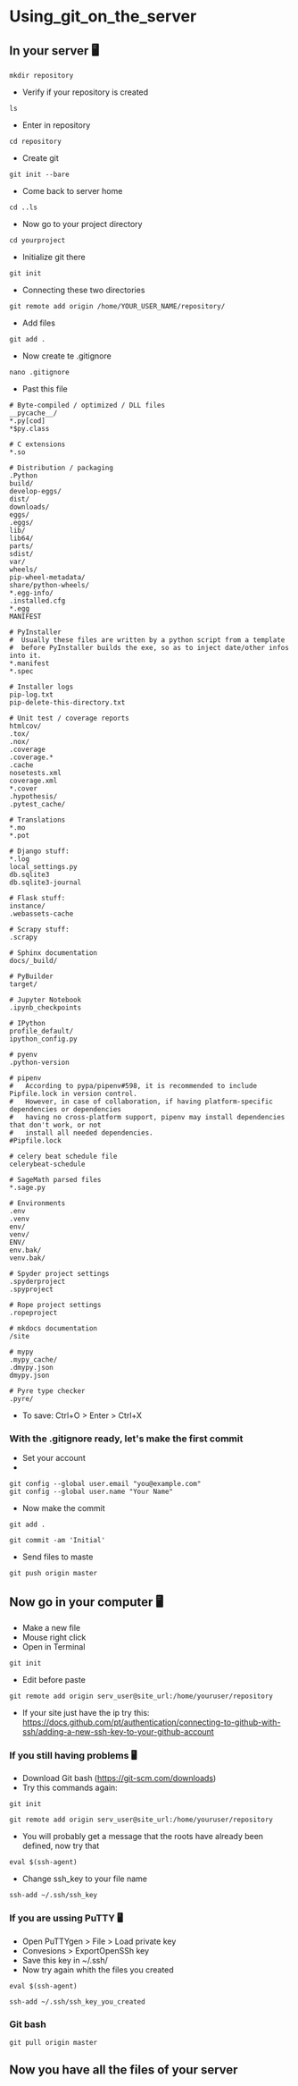 # Using_git_on_the_server
## In your server :desktop_computer:

```
mkdir repository
```
* Verify if your repository is created
```
ls
```
* Enter in repository
```
cd repository
```
* Create git
```
git init --bare
```
* Come back to server home
```
cd ..ls
```
* Now go to your project directory
```
cd yourproject
```
* Initialize git there
```
git init
```
* Connecting these two directories
```
git remote add origin /home/YOUR_USER_NAME/repository/
```
* Add files
```
git add .
```
* Now create te .gitignore
```
nano .gitignore
```
* Past this file

```
# Byte-compiled / optimized / DLL files
__pycache__/
*.py[cod]
*$py.class

# C extensions
*.so

# Distribution / packaging
.Python
build/
develop-eggs/
dist/
downloads/
eggs/
.eggs/
lib/
lib64/
parts/
sdist/
var/
wheels/
pip-wheel-metadata/
share/python-wheels/
*.egg-info/
.installed.cfg
*.egg
MANIFEST

# PyInstaller
#  Usually these files are written by a python script from a template
#  before PyInstaller builds the exe, so as to inject date/other infos into it.
*.manifest
*.spec

# Installer logs
pip-log.txt
pip-delete-this-directory.txt

# Unit test / coverage reports
htmlcov/
.tox/
.nox/
.coverage
.coverage.*
.cache
nosetests.xml
coverage.xml
*.cover
.hypothesis/
.pytest_cache/

# Translations
*.mo
*.pot

# Django stuff:
*.log
local_settings.py
db.sqlite3
db.sqlite3-journal

# Flask stuff:
instance/
.webassets-cache

# Scrapy stuff:
.scrapy

# Sphinx documentation
docs/_build/

# PyBuilder
target/

# Jupyter Notebook
.ipynb_checkpoints

# IPython
profile_default/
ipython_config.py

# pyenv
.python-version

# pipenv
#   According to pypa/pipenv#598, it is recommended to include Pipfile.lock in version control.
#   However, in case of collaboration, if having platform-specific dependencies or dependencies
#   having no cross-platform support, pipenv may install dependencies that don't work, or not
#   install all needed dependencies.
#Pipfile.lock

# celery beat schedule file
celerybeat-schedule

# SageMath parsed files
*.sage.py

# Environments
.env
.venv
env/
venv/
ENV/
env.bak/
venv.bak/

# Spyder project settings
.spyderproject
.spyproject

# Rope project settings
.ropeproject

# mkdocs documentation
/site

# mypy
.mypy_cache/
.dmypy.json
dmypy.json

# Pyre type checker
.pyre/
```

* To save: Ctrl+O > Enter > Ctrl+X
### With the .gitignore ready, let's make the first commit
* Set your account
* 
```
git config --global user.email "you@example.com"
git config --global user.name "Your Name"
```

* Now make the commit
```
git add .
```
```
git commit -am 'Initial'
```
* Send files to maste
```
git push origin master
```
## Now go in your computer :desktop_computer:
* Make a new file
* Mouse right click
* Open in Terminal
```
git init
```
* Edit before paste
```
git remote add origin serv_user@site_url:/home/youruser/repository
```
* If your site just have the ip try this: https://docs.github.com/pt/authentication/connecting-to-github-with-ssh/adding-a-new-ssh-key-to-your-github-account



### If you still having problems :desktop_computer:
* Download Git bash (https://git-scm.com/downloads)
* Try this commands again:
```
git init
```
```
git remote add origin serv_user@site_url:/home/youruser/repository
```
* You will probably get a message that the roots have already been defined, now try that
```
eval $(ssh-agent)
```
* Change ssh_key to your file name
```
ssh-add ~/.ssh/ssh_key
```


### If you are ussing PuTTY :desktop_computer:
* Open PuTTYgen > File > Load private key
* Convesions > ExportOpenSSh key
* Save this key in ~/.ssh/
* Now try again whith the files you created
```
eval $(ssh-agent)
```
```
ssh-add ~/.ssh/ssh_key_you_created
```

### Git bash
```
git pull origin master
```
## Now you have all the files of your server
